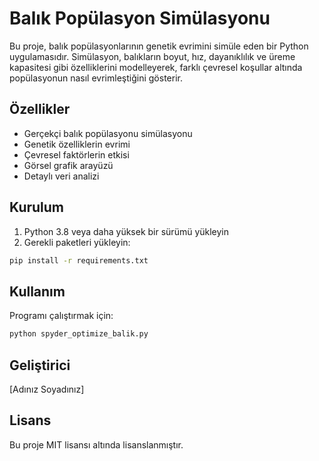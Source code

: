 # Balık Popülasyon Simülasyonu

Bu proje, balık popülasyonlarının genetik evrimini simüle eden bir Python uygulamasıdır. Simülasyon, balıkların boyut, hız, dayanıklılık ve üreme kapasitesi gibi özelliklerini modelleyerek, farklı çevresel koşullar altında popülasyonun nasıl evrimleştiğini gösterir.

## Özellikler

- Gerçekçi balık popülasyonu simülasyonu
- Genetik özelliklerin evrimi
- Çevresel faktörlerin etkisi
- Görsel grafik arayüzü
- Detaylı veri analizi

## Kurulum

1. Python 3.8 veya daha yüksek bir sürümü yükleyin
2. Gerekli paketleri yükleyin:
```bash
pip install -r requirements.txt
```

## Kullanım

Programı çalıştırmak için:
```bash
python spyder_optimize_balik.py
```

## Geliştirici

[Adınız Soyadınız]

## Lisans

Bu proje MIT lisansı altında lisanslanmıştır. 